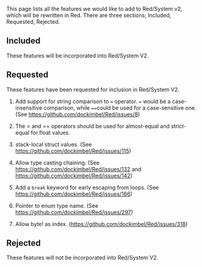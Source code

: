 This page lists all the features we would like to add to Red/System v2, which will be rewritten in Red. There are three sections; Included, Requested, Rejected.

## Included
These features will be incorporated into Red/System V2.

## Requested
These features have been requested for inclusion in Red/System V2.

1. Add support for string comparison to `=` operator. `=` would be a case-insensitive comparison, while `==`could be used for a case-sensitive one. (See https://github.com/dockimbel/Red/issues/8)

2. The = and == operators should be used for almost-equal and strict-equal for float values.

3. stack-local struct values. (See https://github.com/dockimbel/Red/issues/115) 

4. Allow type casting chaining. (See https://github.com/dockimbel/Red/issues/132 and https://github.com/dockimbel/Red/issues/142)

5. Add a `break` keyword for early escaping from loops. (See https://github.com/dockimbel/Red/issues/166)

6. Pointer to enum type name. (See https://github.com/dockimbel/Red/issues/297)

7. Allow byte! as index. (https://github.com/dockimbel/Red/issues/318)

## Rejected
These features will not be incorporated into Red/System V2.
